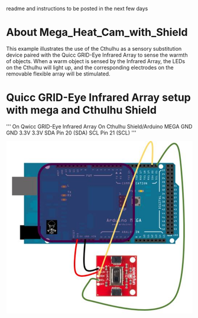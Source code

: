 readme and instructions to be posted in the next few days

# About Mega_Heat_Cam_with_Shield
This example illustrates the use of the Cthulhu as a sensory substitution device paired with the Quicc GRID-Eye Infrared Array to sense the warmth of objects. When a warm object is sensed by the Infrared Array, the LEDs on the Cthulhu will light up, and the corresponding electrodes on the removable flexible array will be stimulated.

# Quicc GRID-Eye Infrared Array setup with mega and Cthulhu Shield 
'''
On Qwicc GRID-Eye Infrared Array	On Cthulhu Shield/Arduino MEGA
GND	GND
3.3V	3.3V
SDA	Pin 20 (SDA)
SCL	Pin 21 (SCL)
'''


![Image of Cthulhu Shield](heatcammegasetup.JPG)
